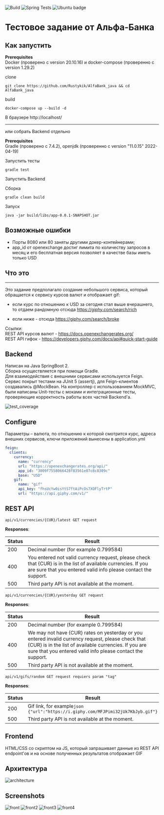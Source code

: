 ![Build](https://github.com/PickBas/video_hosting_api/workflows/Build/badge.svg)
![Spring Tests](https://github.com/PickBas/video_hosting_api/workflows/Spring%20Tests/badge.svg)
![Ubuntu badge](https://badgen.net/badge/icon/Ubuntu?icon=terminal&label)

# Тестовое задание от Альфа-Банка

## Как запустить

**Prerequisites**  
Docker (проверено с version 20.10.16) и docker-compose (проверенно с version 1.29.2)  

clone  

    git clone https://github.com/Rustykik/AlfaBank_java && cd AlfaBank_java

build

    docker-compose up --build -d

В браузере http://localhost/

---

или собрать Backend отдельно  

**Prerequisites**  
Gradle (проверено с 7.4.2),
openjdk (проверенно с version "11.0.15" 2022-04-19)  

Запустить тесты  

    gradle test

Запустить Backend

Сборка

    gradle clean build

Запуск

    java -jar build/libs/app-0.0.1-SNAPSHOT.jar 

## Возможные ошибки

* Порты 8080 или 80 заняты другими докер-контейнерами;  
* app_id от openexchange достиг лимита по количеству запросов в месяц и его бесплатная версия позволяет в качестве базы иметь только USD

## Что это

---
Это задание предполагало создание небольшого сервиса, который обращается к сервису курсов валют и отображает gif:
* если курс по отношению к USD за сегодня стал выше вчерашнего, то отдаем рандомную отсюда https://giphy.com/search/rich
  

* если ниже - отсюда https://giphy.com/search/broke

Ссылки:  
REST API курсов валют - https://docs.openexchangerates.org/  
REST API гифок - https://developers.giphy.com/docs/api#quick-start-guide


## Backend 
Написан на Java SpringBoot 2.  
Сборка осуществляется при помощи Gradle.  
Для взаимодействия с внешними сервисами используется Feign.  
Сервис покрыт тестами на JUnit 5 (assertj), для Feign-клиентов создавались @MockBean. На контроллер с использованием MockMVC, были написаны Unit-тесты с моками и интеграционные тесты, проверяющие корректность работы всех частей Backend'a.  

![test_coverage](info/img/test_coverage.png)

## Configure
Параметры – валюта, по отношению к которой смотрится курс, адреса внешних сервисов, ключи приложений вынесены в application.yml 
```yml
feign:
  clients:
    currency:
      name: "currency"
      url: "https://openexchangerates.org/api/"
      app_id: "3009f7558066428f83561e07c8c8309c"
      base: "USD"
    gif:
      name: "gif"
      api_key: "fhsUcYw0isYtS7ftAiPcOs7XOFlyTrtP"
      url: "https://api.giphy.com/v1/"
```

## REST API

    api/v1/currencies/{CUR}/latest GET request

**Responses**:

Status|Result
---|-----
200| Decimal number (for example 0.799584)
400| You entered not valid currency request, please check that {CUR} is in the list of available currencies. If you are sure that you entered valid info please contact the support.
500| Third party API is not available at the moment.
    api/v1/currencies/{CUR}/yesterday GET request
**Responses**:

Status|Result
---|-----
200| Decimal number (for example 0.799584)
400| We may not have {CUR} rates on yesterday or you entered invalid currency request, please check that {CUR} is in the list of available currencies. If you are sure that you entered valid info please contact the support.
500| Third party API is not available at the moment.


    api/v1/gifs/random GET request requiers param "tag"

**Responses**:

Status|Result
---|-----
200| Gif link, for example```json {"url":"https://i.giphy.com/MFJPimi32jUk7KbJyb.gif"}```
500| Third party API is not available at the moment.

## Frontend

HTML/CSS со скриптом на JS, который запрашивает данные из REST API  endpoint'ов и на основе полученных результатов отображает GIF 

## Архитектура

![architecture](/info/img/arcitecture.png)

## Screenshots

![front](/info/img/front_bad1.png)
![front2](/info/img/front_good1.png)
![front3](/info/img/front_bad2.png)
![front4](/info/img/front_good2.png)

